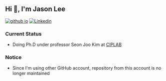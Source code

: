 ## Hi 👋, I'm Jason Lee


[![github io](http://img.shields.io/badge/-CV%20website-black?style=flat-square&logo=github&link=https://jasonlee1995.github.io/)](https://jasonlee1995.github.io/)
[![Linkedin](https://img.shields.io/badge/-LinkedIn-blue?style=flat-square&logo=Linkedin&logoColor=white&link=https://www.linkedin.com/in/jason-lee-719990208/)](https://www.linkedin.com/in/jason-lee-719990208/)


<!-- introduction -->

### Current Status
- Doing Ph.D under professor Seon Joo Kim at [CIPLAB](https://www.ciplab.kr/)


### Notice
- Since I'm using other GitHub account, repository from this account is no longer maintained
